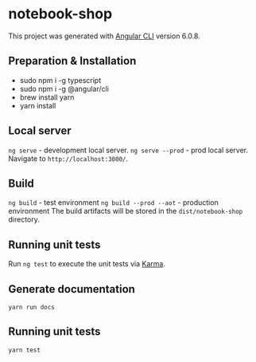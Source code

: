 # notebook-shop

This project was generated with [Angular CLI](https://github.com/angular/angular-cli) version 6.0.8.

## Preparation & Installation
  - sudo npm i -g typescript
  - sudo npm i -g @angular/cli
  - brew install yarn
  - yarn install

## Local server
`ng serve` - development local server.
`ng serve --prod` - prod local server.
Navigate to `http://localhost:3000/`.

## Build
`ng build` - test environment
`ng build --prod --aot` - production environment
The build artifacts will be stored in the `dist/notebook-shop` directory.

## Running unit tests
Run `ng test` to execute the unit tests via [Karma](https://karma-runner.github.io).

## Generate documentation
`yarn run docs`

## Running unit tests
`yarn test`
